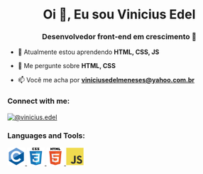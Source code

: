 <h1 align="center">Oi 👋, Eu sou Vinicius Edel</h1>
<h3 align="center">Desenvolvedor front-end em crescimento 🚀</h3>

- 🌱 Atualmente estou aprendendo **HTML, CSS, JS**

- 💬 Me pergunte sobre **HTML, CSS**

- 📫 Você me acha por **viniciusedelmeneses@yahoo.com.br**

<h3 align="left">Connect with me:</h3>
<p align="left">
<a href="https://instagram.com/@vinicius.edel" target="blank"><img align="center" src="https://raw.githubusercontent.com/rahuldkjain/github-profile-readme-generator/master/src/images/icons/Social/instagram.svg" alt="@vinicius.edel" height="30" width="40" /></a>
</p>

<h3 align="left">Languages and Tools:</h3>
<p align="left"> <a href="https://www.cprogramming.com/" target="_blank" rel="noreferrer"> <img src="https://raw.githubusercontent.com/devicons/devicon/master/icons/c/c-original.svg" alt="c" width="40" height="40"/> </a> <a href="https://www.w3schools.com/css/" target="_blank" rel="noreferrer"> <img src="https://raw.githubusercontent.com/devicons/devicon/master/icons/css3/css3-original-wordmark.svg" alt="css3" width="40" height="40"/> </a> <a href="https://www.w3.org/html/" target="_blank" rel="noreferrer"> <img src="https://raw.githubusercontent.com/devicons/devicon/master/icons/html5/html5-original-wordmark.svg" alt="html5" width="40" height="40"/> </a> <a href="https://developer.mozilla.org/en-US/docs/Web/JavaScript" target="_blank" rel="noreferrer"> <img src="https://raw.githubusercontent.com/devicons/devicon/master/icons/javascript/javascript-original.svg" alt="javascript" width="40" height="40"/> </a> </p>


<!---

- 👋 Oi, eu sou @ViniciusEdel, mas pode me chamar de Edel
- 👀 I’m interested in ...
- 🌱 I’m currently learning ...
- 💞️ I’m looking to collaborate on ...
- 📫 How to reach me ...


ViniciusEdel/ViniciusEdel is a ✨ special ✨ repository because its `README.md` (this file) appears on your GitHub profile.
You can click the Preview link to take a look at your changes.
--->

